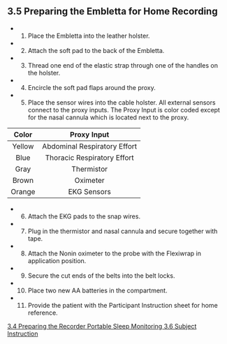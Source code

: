 ## 3.5 Preparing the Embletta for Home Recording

* 1. Place the Embletta into the leather holster.
* 2. Attach the soft pad to the back of the Embletta.
* 3. Thread one end of the elastic strap through one of the handles on the holster.
* 4. Encircle the soft pad flaps around the proxy.
* 5. Place the sensor wires into the cable holster. All external sensors connect to the proxy inputs.  The Proxy Input is color coded except for the nasal cannula which is located next to the proxy.

| Color  | Proxy Input                  |
|:------:|:----------------------------:|
| Yellow | Abdominal Respiratory Effort |
| Blue   | Thoracic Respiratory Effort  |
| Gray   | Thermistor                   |
| Brown  | Oximeter                     |
| Orange | EKG Sensors                  |

* 6. Attach the EKG pads to the snap wires.
* 7. Plug in the thermistor and nasal cannula and secure together with tape.
* 8. Attach the Nonin oximeter to the probe with the Flexiwrap in application position.
* 9. Secure the cut ends of the belts into the belt locks.
* 10. Place two new AA batteries in the compartment.
* 11. Provide the patient with the Participant Instruction sheet for home reference.


<div class="center">
<div class="btn-group">
  <a href=":pages_path:/manuals/portable-sleep-monitoring/3-04-preparing-recorder.md" class="btn btn-default">
    <span class="glyphicon glyphicon-chevron-left"></span>
    3.4 Preparing the Recorder
  </a>

  <a href=":pages_path:/manuals/portable-sleep-monitoring" class="btn btn-default">
    <span class="glyphicon glyphicon-chevron-up"></span>
    Portable Sleep Monitoring
  </a>

  <a href=":pages_path:/manuals/portable-sleep-monitoring/3-06-preparing-study.md" class="btn btn-success">
    3.6 Subject Instruction
    <span class="glyphicon glyphicon-chevron-right"></span>
  </a>
</div>
</div>
